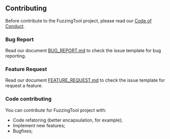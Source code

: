 ## Contributing
Before contribute to the FuzzingTool project, please read our [Code of Conduct](https://github.com/NESCAU-UFLA/FuzzingTool/blob/master/.github/CODE_OF_CONDUCT.md).

### Bug Report
Read our document [BUG_REPORT.md](https://github.com/NESCAU-UFLA/FuzzingTool/blob/master/.github/ISSUE_TEMPLATE/BUG_REPORT.md) to check the issue template for bug reporting.

### Feature Request
Read our document [FEATURE_REQUEST.md](https://github.com/NESCAU-UFLA/FuzzingTool/blob/master/.github/ISSUE_TEMPLATE/FEATURE_REQUEST.md) to check the issue template for request a feature.

### Code contributing
You can contribute for FuzzingTool project with:
 * Code refatoring (better encapsulation, for example);
 * Implement new features;
 * Bugfixes;